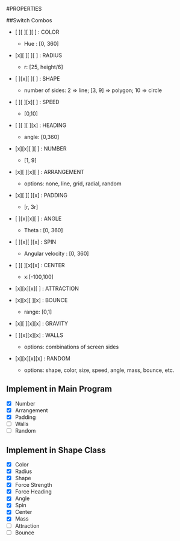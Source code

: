 #PROPERTIES

##Switch Combos
- [ ][ ][ ][ ] : COLOR
  - Hue : [0, 360]

- [x][ ][ ][ ] : RADIUS
  - r: [25, height/6] 

- [ ][x][ ][ ] : SHAPE
  - number of sides: 2 => line; [3, 9] => polygon; 10 => circle

- [ ][ ][x][ ] : SPEED
  - [0,10]

- [ ][ ][ ][x] : HEADING
  - angle: [0,360]

- [x][x][ ][ ] : NUMBER
  - [1, 9]

- [x][ ][x][ ] : ARRANGEMENT
  - options: none, line, grid, radial, random

- [x][ ][ ][x] : PADDING
  - [r, 3r]

- [ ][x][x][ ] : ANGLE
  - Theta : [0, 360]

- [ ][x][ ][x] : SPIN
  - Angular velocity : [0, 360]

- [ ][ ][x][x] : CENTER
  - x:[-100,100]

- [x][x][x][ ] : ATTRACTION

- [x][x][ ][x] : BOUNCE
  - range: [0,1]

- [x][ ][x][x] : GRAVITY

- [ ][x][x][x] : WALLS
  - options: combinations of screen sides

- [x][x][x][x] : RANDOM
  - options: shape, color, size, speed, angle, mass, bounce, etc.

## Implement in Main Program
- [x] Number
- [x] Arrangement
- [x] Padding
- [ ] Walls
- [ ] Random

## Implement in Shape Class
- [x] Color
- [x] Radius
- [x] Shape
- [x] Force Strength
- [x] Force Heading
- [x] Angle
- [x] Spin
- [x] Center
- [x] Mass
- [ ] Attraction
- [ ] Bounce
